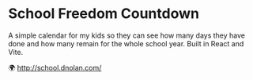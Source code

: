 # School Freedom Countdown

A simple calendar for my kids so they can see how many days they have done and how many remain for the whole school year. Built in React and Vite.

🌍 http://school.dnolan.com/ 
